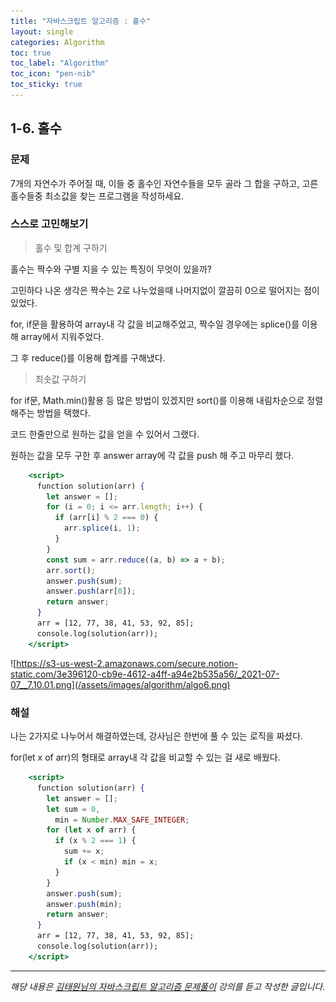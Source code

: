 ```yaml
---
title: "자바스크립트 알고리즘 : 홀수"
layout: single
categories: Algorithm
toc: true
toc_label: "Algorithm"
toc_icon: "pen-nib"
toc_sticky: true
---
```


## 1-6. 홀수

### 문제

7개의 자연수가 주어질 때, 이들 중 홀수인 자연수들을 모두 골라 그 합을 구하고, 고른 홀수들중 최소값을 찾는 프로그램을 작성하세요.

### 스스로 고민해보기

> 홀수 및 합계 구하기

홀수는 짝수와 구별 지을 수 있는 특징이 무엇이 있을까?

고민하다 나온 생각은 짝수는 2로 나누었을때 나머지없이 깔끔히 0으로 떨어지는 점이 있었다.

for, if문을 활용하여 array내 각 값을 비교해주었고, 짝수일 경우에는 splice()를 이용해 array에서 지워주었다.

그 후 reduce()를 이용해 합계를 구해냈다.

> 최솟값 구하기

for if문, Math.min()활용 등 많은 방법이 있겠지만 sort()를 이용해 내림차순으로 정렬해주는 방법을 택했다.

코드 한줄만으로 원하는 값을 얻을 수 있어서 그랬다.

원하는 값을 모두 구한 후 answer array에 각 값을 push 해 주고 마무리 했다.

```jsx
    <script>
      function solution(arr) {
        let answer = [];
        for (i = 0; i <= arr.length; i++) {
          if (arr[i] % 2 === 0) {
            arr.splice(i, 1);
          }
        }
        const sum = arr.reduce((a, b) => a + b);
        arr.sort();
        answer.push(sum);
        answer.push(arr[0]);
        return answer;
      }
      arr = [12, 77, 38, 41, 53, 92, 85];
      console.log(solution(arr));
    </script>
```

![https://s3-us-west-2.amazonaws.com/secure.notion-static.com/3e396120-cb9e-4612-a4ff-a94e2b535a56/_2021-07-07__7.10.01.png](/assets/images/algorithm/algo6.png)

### 해설

나는 2가지로 나누어서 해결하였는데, 강사님은 한번에 풀 수 있는 로직을 짜셨다.

for(let x of arr)의 형태로 array내 각 값을 비교할 수 있는 걸 새로 배웠다.

```jsx
    <script>
      function solution(arr) {
        let answer = [];
        let sum = 0,
          min = Number.MAX_SAFE_INTEGER;
        for (let x of arr) {
          if (x % 2 === 1) {
            sum += x;
            if (x < min) min = x;
          }
        }
        answer.push(sum);
        answer.push(min);
        return answer;
      }
      arr = [12, 77, 38, 41, 53, 92, 85];
      console.log(solution(arr));
    </script>
```

---

_해당 내용은 [김태원님의 자바스크립트 알고리즘 문제풀이](https://www.inflearn.com/course/%EC%9E%90%EB%B0%94%EC%8A%A4%ED%81%AC%EB%A6%BD%ED%8A%B8-%EC%95%8C%EA%B3%A0%EB%A6%AC%EC%A6%98-%EB%AC%B8%EC%A0%9C%ED%92%80%EC%9D%B4/dashboard) 강의를 듣고 작성한 글입니다._
